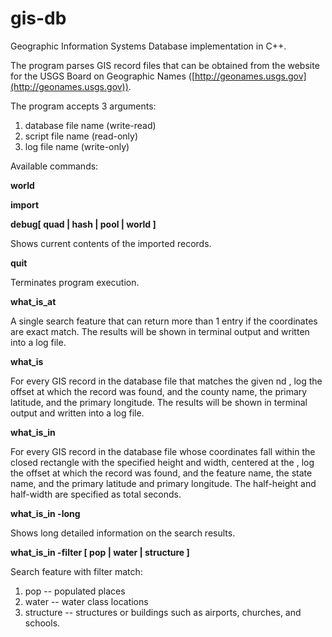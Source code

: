 # gis-db

Geographic Information Systems Database implementation in C++.

The program parses GIS record files that can be obtained from the website for the USGS Board on Geographic
Names ([http://geonames.usgs.gov](http://geonames.usgs.gov)).

The program accepts 3 arguments:

1. database file name  (write-read)
2. script file name    (read-only)
3. log file name       (write-only)

Available commands:

**world<tab><westLong><tab><eastLong><tab><southLat><tab><northLat>**
  
**import<tab><GIS record file>**
  
**debug<tab>[ quad | hash | pool | world ]**
  
Shows current contents of the imported records.
  
**quit**
 
Terminates program execution.
 
**what_is_at<tab><geographic coordinate latitude><tab><geographic coordinate longitude>**
  
A single search feature that can return more than 1 entry if the coordinates are exact match. The results will be shown in terminal output and written into a log file.
  
**what_is<tab><feature name><tab><state abbreviation>**
  
For every GIS record in the database file that matches the given <feature name> nd <state abbreviation>, log the offset at which the record was found, and the county name, the primary latitude, and the primary longitude. The results will be shown in terminal output and written into a log file.
 
**what_is_in<tab><geographic coordinate><tab><half-height><tab><half-width>**
 
For every GIS record in the database file whose coordinates fall within the closed rectangle with the specified height and width, centered at the <geographic coordinate>, log the offset at which the record was found, and the feature name, the state name, and the primary latitude and primary longitude. The half-height and half-width are specified as total seconds.
  
**what_is_in<tab> -long<tab><geographic coordinate><tab><half-height><tab><half-width>**
  
 Shows long detailed information on the search results.
 
 **what_is_in<tab> -filter [ pop | water | structure ]<geographic coordinate><tab><half-height><tab><half-width>**
  
 Search feature with filter match:
 
 1. pop -- populated places
 2. water -- water class locations
 3. structure -- structures or buildings such as airports, churches, and schools.
 
 
